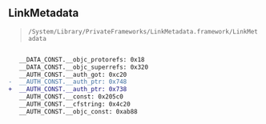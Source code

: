 ## LinkMetadata

> `/System/Library/PrivateFrameworks/LinkMetadata.framework/LinkMetadata`

```diff

   __DATA_CONST.__objc_protorefs: 0x18
   __DATA_CONST.__objc_superrefs: 0x320
   __AUTH_CONST.__auth_got: 0xc20
-  __AUTH_CONST.__auth_ptr: 0x748
+  __AUTH_CONST.__auth_ptr: 0x738
   __AUTH_CONST.__const: 0x205c0
   __AUTH_CONST.__cfstring: 0x4c20
   __AUTH_CONST.__objc_const: 0xab88

```
